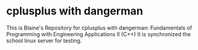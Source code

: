 # cplusplus with dangerman
This is Blaine's Repository for cplusplus with dangerman: Fundamentals of Programming with Engineering Applications II (C++)
It is synchronized the school linux server for testing.
